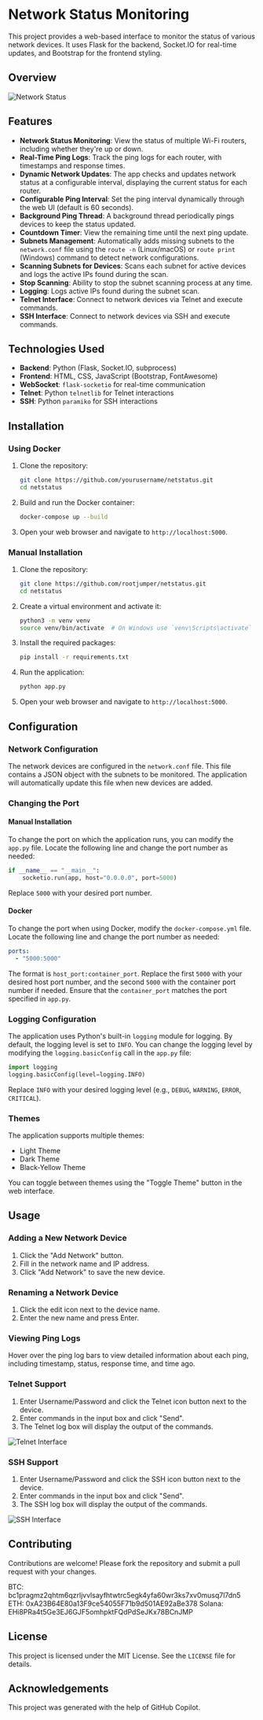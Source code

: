 # Network Status Monitoring

This project provides a web-based interface to monitor the status of various network devices. It uses Flask for the backend, Socket.IO for real-time updates, and Bootstrap for the frontend styling.

## Overview

![Network Status](netstatus.png)

## Features

- **Network Status Monitoring**: View the status of multiple Wi-Fi routers, including whether they're up or down.
- **Real-Time Ping Logs**: Track the ping logs for each router, with timestamps and response times.
- **Dynamic Network Updates**: The app checks and updates network status at a configurable interval, displaying the current status for each router.
- **Configurable Ping Interval**: Set the ping interval dynamically through the web UI (default is 60 seconds).
- **Background Ping Thread**: A background thread periodically pings devices to keep the status updated.
- **Countdown Timer**: View the remaining time until the next ping update.
- **Subnets Management**: Automatically adds missing subnets to the `network.conf` file using the `route -n` (Linux/macOS) or `route print` (Windows) command to detect network configurations.
- **Scanning Subnets for Devices**: Scans each subnet for active devices and logs the active IPs found during the scan.
- **Stop Scanning**: Ability to stop the subnet scanning process at any time.
- **Logging**: Logs active IPs found during the subnet scan.
- **Telnet Interface**: Connect to network devices via Telnet and execute commands.
- **SSH Interface**: Connect to network devices via SSH and execute commands.

## Technologies Used

- **Backend**: Python (Flask, Socket.IO, subprocess)
- **Frontend**: HTML, CSS, JavaScript (Bootstrap, FontAwesome)
- **WebSocket**: `flask-socketio` for real-time communication
- **Telnet**: Python `telnetlib` for Telnet interactions
- **SSH**: Python `paramiko` for SSH interactions

## Installation

### Using Docker

1. Clone the repository:
    ```sh
    git clone https://github.com/yourusername/netstatus.git
    cd netstatus
    ```

2. Build and run the Docker container:
    ```sh
    docker-compose up --build
    ```

3. Open your web browser and navigate to `http://localhost:5000`.

### Manual Installation

1. Clone the repository:
    ```sh
    git clone https://github.com/rootjumper/netstatus.git
    cd netstatus
    ```

2. Create a virtual environment and activate it:
    ```sh
    python3 -m venv venv
    source venv/bin/activate  # On Windows use `venv\Scripts\activate`
    ```

3. Install the required packages:
    ```sh
    pip install -r requirements.txt
    ```

4. Run the application:
    ```sh
    python app.py
    ```

5. Open your web browser and navigate to `http://localhost:5000`.

## Configuration

### Network Configuration

The network devices are configured in the `network.conf` file. This file contains a JSON object with the subnets to be monitored. The application will automatically update this file when new devices are added.

### Changing the Port

#### Manual Installation

To change the port on which the application runs, you can modify the `app.py` file. Locate the following line and change the port number as needed:
```python
if __name__ == "__main__":
    socketio.run(app, host="0.0.0.0", port=5000)
```
Replace `5000` with your desired port number.

#### Docker

To change the port when using Docker, modify the `docker-compose.yml` file. Locate the following line and change the port number as needed:
```yaml
ports:
  - "5000:5000"
```
The format is `host_port:container_port`. Replace the first `5000` with your desired host port number, and the second `5000` with the container port number if needed. Ensure that the `container_port` matches the port specified in `app.py`.

### Logging Configuration

The application uses Python's built-in `logging` module for logging. By default, the logging level is set to `INFO`. You can change the logging level by modifying the `logging.basicConfig` call in the `app.py` file:
```python
import logging
logging.basicConfig(level=logging.INFO)
```
Replace `INFO` with your desired logging level (e.g., `DEBUG`, `WARNING`, `ERROR`, `CRITICAL`).

### Themes

The application supports multiple themes:
- Light Theme
- Dark Theme
- Black-Yellow Theme

You can toggle between themes using the "Toggle Theme" button in the web interface.

## Usage

### Adding a New Network Device

1. Click the "Add Network" button.
2. Fill in the network name and IP address.
3. Click "Add Network" to save the new device.

### Renaming a Network Device

1. Click the edit icon next to the device name.
2. Enter the new name and press Enter.

### Viewing Ping Logs

Hover over the ping log bars to view detailed information about each ping, including timestamp, status, response time, and time ago.

### Telnet Support

1. Enter Username/Password and click the Telnet icon button next to the device.
2. Enter commands in the input box and click "Send".
3. The Telnet log box will display the output of the commands.

![Telnet Interface](telnet.png)

### SSH Support

1. Enter Username/Password and click the SSH icon button next to the device.
2. Enter commands in the input box and click "Send".
3. The SSH log box will display the output of the commands.

![SSH Interface](ssh.png)

## Contributing

Contributions are welcome! Please fork the repository and submit a pull request with your changes.

BTC: bc1pragmz2qhtm6qzrljvvlsayfhtwtrc5egk4yfa60wr3ks7xv0musq7l7dn5
ETH: 0xA23B64E80a13F9ce54055F71b9d501AE92aBe378
Solana: EHi8PRa4t5Ge3EJ6GJF5omhpktFQdPdSeJKx78BCnJMP

## License

This project is licensed under the MIT License. See the `LICENSE` file for details.

## Acknowledgements

This project was generated with the help of GitHub Copilot.
